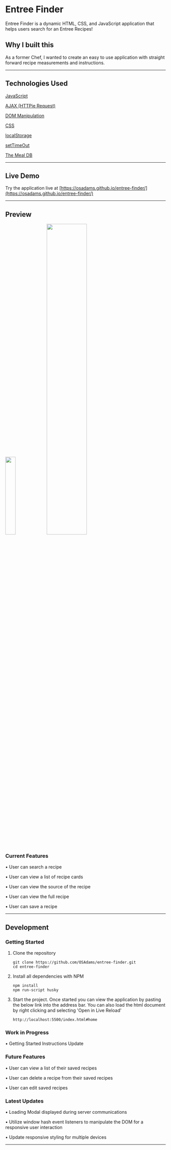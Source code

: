 # Entree Finder

Entree Finder is a dynamic HTML, CSS, and JavaScript application that helps users search for an Entree Recipes!

## Why I built this

As a former Chef, I wanted to create an easy to use application with straight forward recipe measurements and instructions.

***

## Technologies Used

[JavaScript](https://developer.mozilla.org/en-US/docs/Web/javascript)

[AJAX (HTTPie Request)](https://developer.mozilla.org/en-US/docs/Glossary/Ajax)

[DOM Manipulation](https://developer.mozilla.org/en-US/docs/Learn/JavaScript/Client-side_web_APIs/Manipulating_documents)

[CSS](https://developer.mozilla.org/en-US/docs/Web/CSS)

[localStorage](https://developer.mozilla.org/en-US/docs/Web/API/Window/localStorage)

[setTimeOut](https://developer.mozilla.org/en-US/docs/Web/API/setTimeout)

[The Meal DB](https://www.themealdb.com/)

***

## Live Demo

Try the application live at [https://osadams.github.io/entree-finder/](https://osadams.github.io/entree-finder/)

***

## Preview

<img src="https://github.com/OSAdams/entree-finder/assets/76730244/cb62cc60-8f65-494c-a8a3-aa73388d2f3a" width=25% height=25%>

<img src="https://github.com/OSAdams/entree-finder/assets/76730244/2bf69439-7894-4e6d-a3b5-9849b207c39a" width=50% height=50%>

### Current Features

• User can search a recipe

• User can view a list of recipe cards

• User can view the source of the recipe

• User can view the full recipe

• User can save a recipe

***

## Development

### Getting Started

1. Clone the repository

    ```shell
    git clone https://github.com/OSAdams/entree-finder.git
    cd entree-finder
    ```

2. Install all dependencies with NPM

    ```shell
    npm install
    npm run-script husky
    ```

3. Start the project. Once started you can view the application by pasting the below link into the address bar. You can also load the html document by right clicking and selecting 'Open in Live Reload'

    ```shell
    http://localhost:5500/index.html#home
    ```

### Work in Progress

• Getting Started Instructions Update

### Future Features

• User can view a list of their saved recipes

• User can delete a recipe from their saved recipes

• User can edit saved recipes

### Latest Updates

• Loading Modal displayed during server communications

• Utilize window hash event listeners to manipulate the DOM for a responsive user interaction

• Update responsive styling for multiple devices

***

